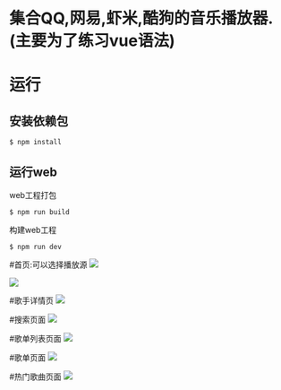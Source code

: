 
# 集合QQ,网易,虾米,酷狗的音乐播放器.(主要为了练习vue语法)

# 运行

## 安装依赖包

```
$ npm install
```

## 运行web

web工程打包

```
$ npm run build
```

构建web工程

```
$ npm run dev
```

#首页:可以选择播放源
![](https://github.com/chenfazhuan/allMusic/blob/master/img/img1.png)

![](https://github.com/chenfazhuan/allMusic/blob/master/img/img2.png)

#歌手详情页
![](https://github.com/chenfazhuan/allMusic/blob/master/img/img3.png)

#搜索页面
![](https://github.com/chenfazhuan/allMusic/blob/master/img/img4.png)

#歌单列表页面
![](https://github.com/chenfazhuan/allMusic/blob/master/img/img7.png)

#歌单页面
![](https://github.com/chenfazhuan/allMusic/blob/master/img/img5.png)

#热门歌曲页面
![](https://github.com/chenfazhuan/allMusic/blob/master/img/img6.png)



